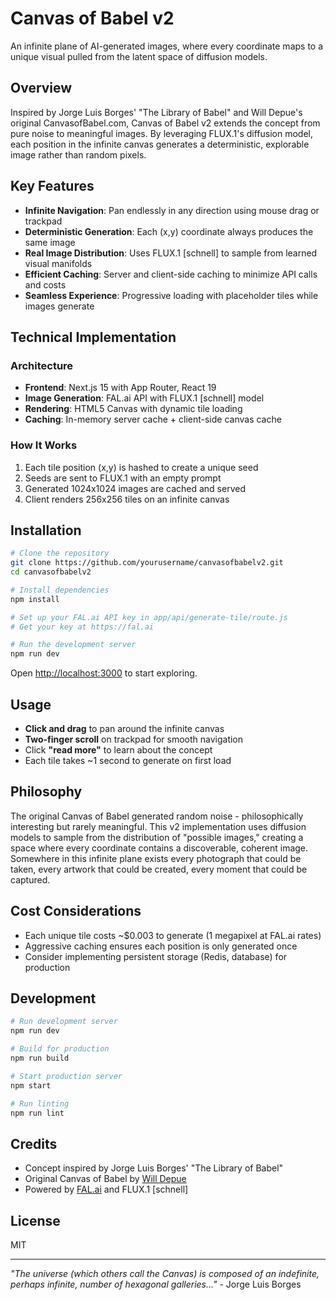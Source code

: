 # Canvas of Babel v2

An infinite plane of AI-generated images, where every coordinate maps to a unique visual pulled from the latent space of diffusion models.

## Overview

Inspired by Jorge Luis Borges' "The Library of Babel" and Will Depue's original CanvasofBabel.com, Canvas of Babel v2 extends the concept from pure noise to meaningful images. By leveraging FLUX.1's diffusion model, each position in the infinite canvas generates a deterministic, explorable image rather than random pixels.

## Key Features

- **Infinite Navigation**: Pan endlessly in any direction using mouse drag or trackpad
- **Deterministic Generation**: Each (x,y) coordinate always produces the same image
- **Real Image Distribution**: Uses FLUX.1 [schnell] to sample from learned visual manifolds
- **Efficient Caching**: Server and client-side caching to minimize API calls and costs
- **Seamless Experience**: Progressive loading with placeholder tiles while images generate

## Technical Implementation

### Architecture
- **Frontend**: Next.js 15 with App Router, React 19
- **Image Generation**: FAL.ai API with FLUX.1 [schnell] model
- **Rendering**: HTML5 Canvas with dynamic tile loading
- **Caching**: In-memory server cache + client-side canvas cache

### How It Works
1. Each tile position (x,y) is hashed to create a unique seed
2. Seeds are sent to FLUX.1 with an empty prompt
3. Generated 1024x1024 images are cached and served
4. Client renders 256x256 tiles on an infinite canvas

## Installation

```bash
# Clone the repository
git clone https://github.com/yourusername/canvasofbabelv2.git
cd canvasofbabelv2

# Install dependencies
npm install

# Set up your FAL.ai API key in app/api/generate-tile/route.js
# Get your key at https://fal.ai

# Run the development server
npm run dev
```

Open [http://localhost:3000](http://localhost:3000) to start exploring.

## Usage

- **Click and drag** to pan around the infinite canvas
- **Two-finger scroll** on trackpad for smooth navigation
- Click **"read more"** to learn about the concept
- Each tile takes ~1 second to generate on first load

## Philosophy

The original Canvas of Babel generated random noise - philosophically interesting but rarely meaningful. This v2 implementation uses diffusion models to sample from the distribution of "possible images," creating a space where every coordinate contains a discoverable, coherent image. Somewhere in this infinite plane exists every photograph that could be taken, every artwork that could be created, every moment that could be captured.

## Cost Considerations

- Each unique tile costs ~$0.003 to generate (1 megapixel at FAL.ai rates)
- Aggressive caching ensures each position is only generated once
- Consider implementing persistent storage (Redis, database) for production

## Development

```bash
# Run development server
npm run dev

# Build for production
npm run build

# Start production server
npm start

# Run linting
npm run lint
```

## Credits

- Concept inspired by Jorge Luis Borges' "The Library of Babel"
- Original Canvas of Babel by [Will Depue](https://www.canvasofbabel.com/)
- Powered by [FAL.ai](https://fal.ai) and FLUX.1 [schnell]

## License

MIT

---

*"The universe (which others call the Canvas) is composed of an indefinite, perhaps infinite, number of hexagonal galleries..."* - Jorge Luis Borges